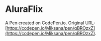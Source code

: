 # AluraFlix

A Pen created on CodePen.io. Original URL: [https://codepen.io/Miksana/pen/qBROzxZ](https://codepen.io/Miksana/pen/qBROzxZ).


